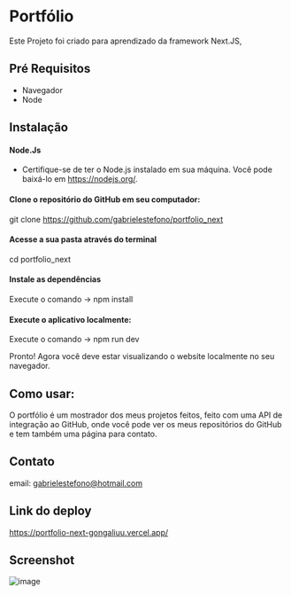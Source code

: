 # Portfólio

Este Projeto foi criado para aprendizado da framework Next.JS, 

## Pré Requisitos
* Navegador
* Node

## Instalação

#### Node.Js
* Certifique-se de ter o Node.js instalado em sua máquina. Você pode baixá-lo em https://nodejs.org/.
#### Clone o repositório do GitHub em seu computador:
git clone https://github.com/gabrielestefono/portfolio_next
#### Acesse a sua pasta através do terminal
cd portfolio_next
#### Instale as dependências 
Execute o comando -> npm install
#### Execute o aplicativo localmente:
Execute o comando -> npm run dev

Pronto! Agora você deve estar visualizando o website localmente no seu navegador.

## Como usar:

O portfólio é um mostrador dos meus projetos feitos, feito com uma API de integração ao GitHub, onde você pode ver os meus repositórios do GitHub e tem também uma página para contato.

## Contato

email: gabrielestefono@hotmail.com

## Link do deploy
https://portfolio-next-gongaliuu.vercel.app/

## Screenshot
![image](https://github.com/gabrielestefono/portfolio_next/assets/104292192/3aae0fba-4c51-4d35-8794-2adf3524b3cd)
